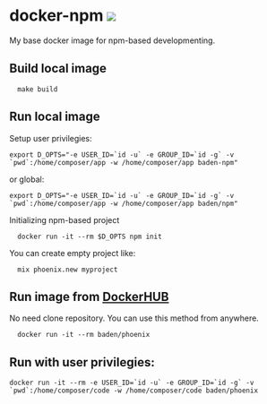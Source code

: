 # docker-npm [![](https://images.microbadger.com/badges/image/baden/npm.svg)](https://microbadger.com/images/baden/npm "Get your own image badge on microbadger.com")

My base docker image for npm-based developmenting.

## Build local image

```
  make build
```

## Run local image

Setup user privilegies:

```
export D_OPTS="-e USER_ID=`id -u` -e GROUP_ID=`id -g` -v `pwd`:/home/composer/app -w /home/composer/app baden-npm"
```

or global:

```
export D_OPTS="-e USER_ID=`id -u` -e GROUP_ID=`id -g` -v `pwd`:/home/composer/app -w /home/composer/app baden/npm"
```

Initializing npm-based project

```
  docker run -it --rm $D_OPTS npm init
```

You can create empty project like:

```
  mix phoenix.new myproject
```

## Run image from [DockerHUB](https://hub.docker.com/r/baden/phoenix/)

No need clone repository. You can use this method from anywhere.

```
  docker run -it --rm baden/phoenix
```

## Run with user privilegies:

```
docker run -it --rm -e USER_ID=`id -u` -e GROUP_ID=`id -g` -v `pwd`:/home/composer/code -w /home/composer/code baden/phoenix
```
